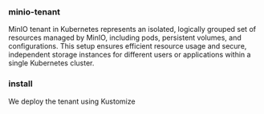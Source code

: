 ### minio-tenant
MinIO tenant in Kubernetes represents an isolated, logically grouped set of resources managed by MinIO, including pods, persistent volumes, and configurations. This setup ensures efficient resource usage and secure, independent storage instances for different users or applications within a single Kubernetes cluster.

### install
We deploy the tenant using Kustomize